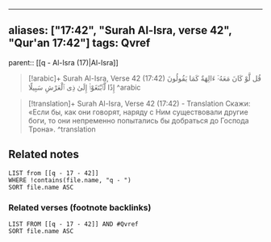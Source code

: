 
---
aliases: ["17:42", "Surah Al-Isra, verse 42", "Qur'an 17:42"]
tags: Qvref
---

parent:: [[q - Al-Isra (17)|Al-Isra]]

> [!arabic]+ Surah Al-Isra, Verse 42 (17:42)
> <span class="quran-arabic">قُل لَّوْ كَانَ مَعَهُۥٓ ءَالِهَةٌ كَمَا يَقُولُونَ إِذًا لَّٱبْتَغَوْا۟ إِلَىٰ ذِى ٱلْعَرْشِ سَبِيلًا</span>
^arabic

> [!translation]+ Surah Al-Isra, Verse 42 (17:42) - Translation
> Скажи: «Если бы, как они говорят, наряду с Ним существовали другие боги, то они непременно попытались бы добраться до Господа Трона».
^translation



## Related notes
```dataview
LIST from [[q - 17 - 42]]
WHERE !contains(file.name, "q - ")
SORT file.name ASC
```

### Related verses (footnote backlinks)
```dataview
LIST FROM [[q - 17 - 42]] AND #Qvref
SORT file.name ASC
```

